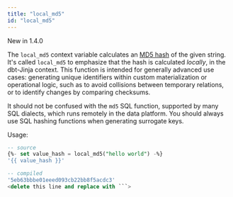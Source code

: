 ```yaml
---
title: "local_md5"
id: "local_md5"
---
```

<Changelog>New in 1.4.0</Changelog>

The `local_md5` context variable calculates an [MD5 hash](https://en.wikipedia.org/wiki/MD5) of the given string. It's called `local_md5` to emphasize that the hash is calculated _locally_, in the dbt-Jinja context. This function is intended for generally advanced use cases: generating unique identifiers within custom materialization or operational logic, such as to avoid collisions between temporary relations, or to identify changes by comparing checksums.

It should not be confused with the `md5` SQL function, supported by many SQL dialects, which runs remotely in the data platform. You should always use SQL hashing functions when generating <Term id="surrogate-key">surrogate keys</Term>.

Usage:
```sql
-- source
{%- set value_hash = local_md5("hello world") -%}
'{{ value_hash }}'

-- compiled
'5eb63bbbe01eeed093cb22bb8f5acdc3'
<delete this line and replace with ```>
